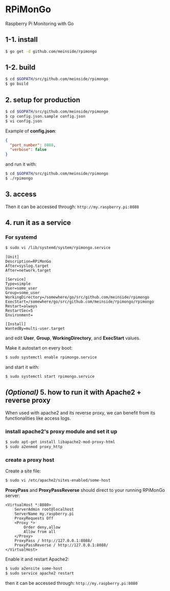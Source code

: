 # RPiMonGo

Raspberry Pi Monitoring with Go

## 1-1. install

```bash
$ go get -d github.com/meinside/rpimongo
```

## 1-2. build

```bash
$ cd $GOPATH/src/github.com/meinside/rpimongo
$ go build
```

## 2. setup for production

```bash
$ cd $GOPATH/src/github.com/meinside/rpimongo
$ cp config.json.sample config.json
$ vi config.json
```

Example of **config.json**:

```json
{
  "port_number": 8088,
  "verbose": false
}
```

and run it with:

```bash
$ cd $GOPATH/src/github.com/meinside/rpimongo
$ ./rpimongo
```

## 3. access

Then it can be accessed through: `http://my.raspberry.pi:8088`

## 4. run it as a service

### For systemd

```bash
$ sudo vi /lib/systemd/system/rpimongo.service
```

```
[Unit]
Description=RPiMonGo
After=syslog.target
After=network.target

[Service]
Type=simple
User=some_user
Group=some_user
WorkingDirectory=/somewhere/go/src/github.com/meinside/rpimongo
ExecStart=/somewhere/go/src/github.com/meinside/rpimongo/rpimongo
Restart=always
RestartSec=5
Environment=

[Install]
WantedBy=multi-user.target
```

and edit **User**, **Group**, **WorkingDirectory**, and **ExecStart** values.

Make it autostart on every boot:

```bash
$ sudo systemctl enable rpimongo.service
```

and start it with:

```bash
$ sudo systemctl start rpimongo.service
```

## *(Optional)* 5. how to run it with Apache2 + reverse proxy

When used with apache2 and its reverse proxy, we can benefit from its functionalities like access logs.

### install apache2's proxy module and set it up

```bash
$ sudo apt-get install libapache2-mod-proxy-html
$ sudo a2enmod proxy_http
```

### create a proxy host

Create a site file:

```bash
$ sudo vi /etc/apache2/sites-enabled/some-host
```

**ProxyPass** and **ProxyPassReverse** should direct to your running RPiMonGo server:

```
<VirtualHost *:8080>
    ServerAdmin root@localhost
    ServerName my.raspberry.pi
    ProxyRequests Off
    <Proxy *>
        Order deny,allow
        Allow from all
    </Proxy>
    ProxyPass / http://127.0.0.1:8088/
    ProxyPassReverse / http://127.0.0.1:8088/
</VirtualHost>
```

Enable it and restart Apache2:

```bash
$ sudo a2ensite some-host
$ sudo service apache2 restart
```

then it can be accessed through: `http://my.raspberry.pi:8080`

